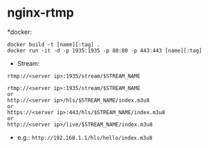 # nginx-rtmp

*docker:
```shell
docker build -t [name][:tag] .
docker run -it -d -p 1935:1935 -p 80:80 -p 443:443 [name][:tag]
```

* Stream:
```shell
rtmp://<server ip>:1935/stream/$STREAM_NAME
```

```shell
rtmp://<server ip>:1935/stream/$STREAM_NAME
or
http://<server ip>/hls/$STREAM_NAME/index.m3u8
or
https://<server ip>:443/hls/$STREAM_NAME/index.m3u8
or
http://<server ip>/live/$STREAM_NAME/index.m3u8
```
* e.g.: `http://192.168.1.1/hls/hello/index.m3u8`